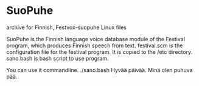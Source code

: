 # SuoPuhe
archive for Finnish, Festvox-suopuhe Linux files

SuoPuhe is the Finnish language voice database module of the Festival program, which produces Finnish speech from text.
festival.scm is the configuration file for the festival program. It is copied to the /etc directory. 
sano.bash is bash script to use program. 

You can use it commandline. 
 ./sano.bash Hyvää päivää. Minä olen puhuva pää.
